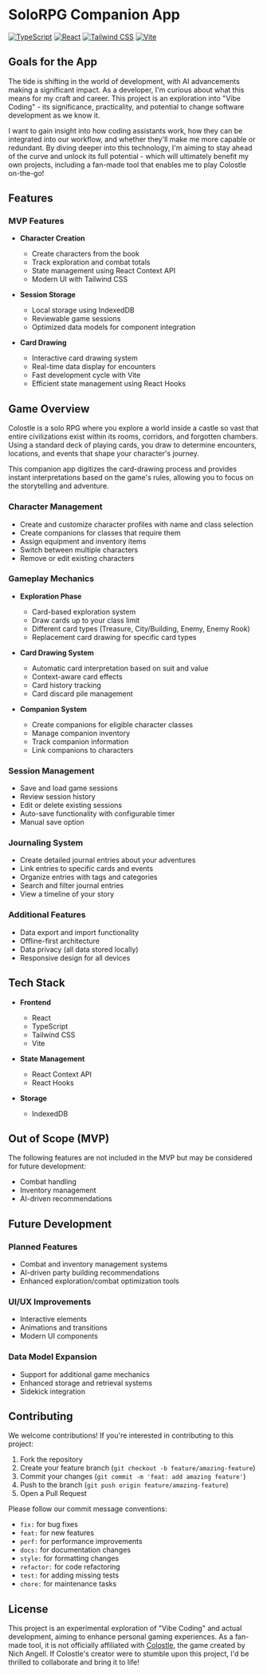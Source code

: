 # SoloRPG Companion App

[![TypeScript](https://img.shields.io/badge/TypeScript-007ACC?style=for-the-badge&logo=typescript&logoColor=white)](https://www.typescriptlang.org/)
[![React](https://img.shields.io/badge/React-20232A?style=for-the-badge&logo=react&logoColor=61DAFB)](https://reactjs.org/)
[![Tailwind CSS](https://img.shields.io/badge/Tailwind_CSS-38B2AC?style=for-the-badge&logo=tailwind-css&logoColor=white)](https://tailwindcss.com/)
[![Vite](https://img.shields.io/badge/Vite-B73BFE?style=for-the-badge&logo=vite&logoColor=FFD62E)](https://vitejs.dev/)

## Goals for the App

The tide is shifting in the world of development, with AI advancements making a significant impact. As a developer, I'm curious about what this means for my craft and career. This project is an exploration into "Vibe Coding" - its significance, practicality, and potential to change software development as we know it.

I want to gain insight into how coding assistants work, how they can be integrated into our workflow, and whether they'll make me more capable or redundant. By diving deeper into this technology, I'm aiming to stay ahead of the curve and unlock its full potential - which will ultimately benefit my own projects, including a fan-made tool that enables me to play Colostle on-the-go!

## Features

### MVP Features

- **Character Creation**

  - Create characters from the book
  - Track exploration and combat totals
  - State management using React Context API
  - Modern UI with Tailwind CSS

- **Session Storage**

  - Local storage using IndexedDB
  - Reviewable game sessions
  - Optimized data models for component integration

- **Card Drawing**
  - Interactive card drawing system
  - Real-time data display for encounters
  - Fast development cycle with Vite
  - Efficient state management using React Hooks

## Game Overview

Colostle is a solo RPG where you explore a world inside a castle so vast that entire civilizations exist within its rooms, corridors, and forgotten chambers. Using a standard deck of playing cards, you draw to determine encounters, locations, and events that shape your character's journey.

This companion app digitizes the card-drawing process and provides instant interpretations based on the game's rules, allowing you to focus on the storytelling and adventure.

### Character Management

- Create and customize character profiles with name and class selection
- Create companions for classes that require them
- Assign equipment and inventory items
- Switch between multiple characters
- Remove or edit existing characters

### Gameplay Mechanics

- **Exploration Phase**

  - Card-based exploration system
  - Draw cards up to your class limit
  - Different card types (Treasure, City/Building, Enemy, Enemy Rook)
  - Replacement card drawing for specific card types

- **Card Drawing System**

  - Automatic card interpretation based on suit and value
  - Context-aware card effects
  - Card history tracking
  - Card discard pile management

- **Companion System**
  - Create companions for eligible character classes
  - Manage companion inventory
  - Track companion information
  - Link companions to characters

### Session Management

- Save and load game sessions
- Review session history
- Edit or delete existing sessions
- Auto-save functionality with configurable timer
- Manual save option

### Journaling System

- Create detailed journal entries about your adventures
- Link entries to specific cards and events
- Organize entries with tags and categories
- Search and filter journal entries
- View a timeline of your story

### Additional Features

- Data export and import functionality
- Offline-first architecture
- Data privacy (all data stored locally)
- Responsive design for all devices

## Tech Stack

- **Frontend**

  - React
  - TypeScript
  - Tailwind CSS
  - Vite

- **State Management**

  - React Context API
  - React Hooks

- **Storage**
  - IndexedDB

## Out of Scope (MVP)

The following features are not included in the MVP but may be considered for future development:

- Combat handling
- Inventory management
- AI-driven recommendations

## Future Development

### Planned Features

- Combat and inventory management systems
- AI-driven party building recommendations
- Enhanced exploration/combat optimization tools

### UI/UX Improvements

- Interactive elements
- Animations and transitions
- Modern UI components

### Data Model Expansion

- Support for additional game mechanics
- Enhanced storage and retrieval systems
- Sidekick integration

## Contributing

We welcome contributions! If you're interested in contributing to this project:

1. Fork the repository
2. Create your feature branch (`git checkout -b feature/amazing-feature`)
3. Commit your changes (`git commit -m 'feat: add amazing feature'`)
4. Push to the branch (`git push origin feature/amazing-feature`)
5. Open a Pull Request

Please follow our commit message conventions:

- `fix:` for bug fixes
- `feat:` for new features
- `perf:` for performance improvements
- `docs:` for documentation changes
- `style:` for formatting changes
- `refactor:` for code refactoring
- `test:` for adding missing tests
- `chore:` for maintenance tasks

## License

This project is an experimental exploration of "Vibe Coding" and actual development, aiming to enhance personal gaming experiences. As a fan-made tool, it is not officially affiliated with [Colostle](https://www.colostle.com/), the game created by Nich Angell. If Colostle's creator were to stumble upon this project, I'd be thrilled to collaborate and bring it to life!
